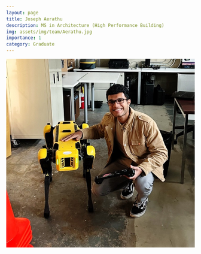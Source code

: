 ```yaml
---
layout: page
title: Joseph Aerathu
description: MS in Architecture (High Performance Building)
img: assets/img/team/Aerathu.jpg
importance: 1
category: Graduate
---
```



<div class="profile mb-3"> 
<img src="/assets/img/team/Aerathu.jpg" class="img-fluid z-depth-1 rounded"/>
</div>
